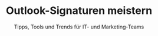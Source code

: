---
layout: blog
lang: de
locale: de
title: Outlook-Signaturen meistern
subtitle: Tipps, Tools und Trends für IT- und Marketing-Teams
description: Entdecken Sie praxisnahe Tipps, Tools und Trends rund um Outlook-Signaturen – speziell für IT-Administratoren und Marketing-Teams, die Kommunikation professionell gestalten wollen.
pagination: 
  enabled: true
page_id: "blog"
permalink: /blog/
---